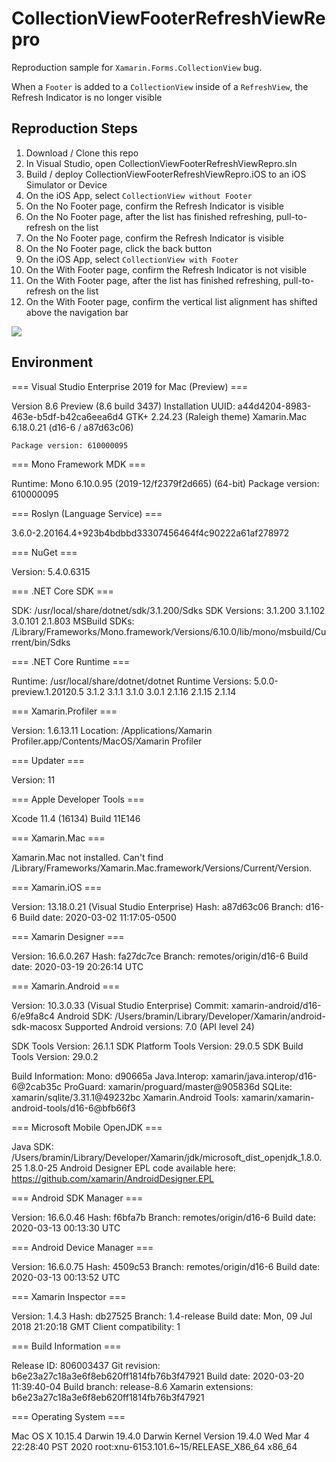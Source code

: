 # CollectionViewFooterRefreshViewRepro
 Reproduction sample for `Xamarin.Forms.CollectionView` bug.
 
 When a `Footer` is added to a `CollectionView` inside of a `RefreshView`, the Refresh Indicator is no longer visible
 
 ## Reproduction Steps
 
1. Download / Clone this repo
2. In Visual Studio, open CollectionViewFooterRefreshViewRepro.sln
3. Build / deploy CollectionViewFooterRefreshViewRepro.iOS to an iOS Simulator or Device
4. On the iOS App, select `CollectionView without Footer`
5. On the No Footer page, confirm the Refresh Indicator is visible
6. On the No Footer page, after the list has finished refreshing, pull-to-refresh on the list
7. On the No Footer page, confirm the Refresh Indicator is visible
8. On the No Footer page, click the back button
9. On the iOS App, select `CollectionView with Footer`
10. On the With Footer page, confirm the Refresh Indicator is not visible
11. On the With Footer page, after the list has finished refreshing, pull-to-refresh on the list
12. On the With Footer page, confirm the vertical list alignment has shifted above the navigation bar


![](https://user-images.githubusercontent.com/13558917/77955652-6b061900-7285-11ea-8d0b-c6a8c1657d32.gif)

## Environment

=== Visual Studio Enterprise 2019 for Mac (Preview) ===

Version 8.6 Preview (8.6 build 3437)
Installation UUID: a44d4204-8983-463e-b5df-b42ca6eea6d4
	GTK+ 2.24.23 (Raleigh theme)
	Xamarin.Mac 6.18.0.21 (d16-6 / a87d63c06)

	Package version: 610000095

=== Mono Framework MDK ===

Runtime:
	Mono 6.10.0.95 (2019-12/f2379f2d665) (64-bit)
	Package version: 610000095

=== Roslyn (Language Service) ===

3.6.0-2.20164.4+923b4bdbbd33307456464f4c90222a61af278972

=== NuGet ===

Version: 5.4.0.6315

=== .NET Core SDK ===

SDK: /usr/local/share/dotnet/sdk/3.1.200/Sdks
SDK Versions:
	3.1.200
	3.1.102
	3.0.101
	2.1.803
MSBuild SDKs: /Library/Frameworks/Mono.framework/Versions/6.10.0/lib/mono/msbuild/Current/bin/Sdks

=== .NET Core Runtime ===

Runtime: /usr/local/share/dotnet/dotnet
Runtime Versions:
	5.0.0-preview.1.20120.5
	3.1.2
	3.1.1
	3.1.0
	3.0.1
	2.1.16
	2.1.15
	2.1.14

=== Xamarin.Profiler ===

Version: 1.6.13.11
Location: /Applications/Xamarin Profiler.app/Contents/MacOS/Xamarin Profiler

=== Updater ===

Version: 11

=== Apple Developer Tools ===

Xcode 11.4 (16134)
Build 11E146

=== Xamarin.Mac ===

Xamarin.Mac not installed. Can't find /Library/Frameworks/Xamarin.Mac.framework/Versions/Current/Version.

=== Xamarin.iOS ===

Version: 13.18.0.21 (Visual Studio Enterprise)
Hash: a87d63c06
Branch: d16-6
Build date: 2020-03-02 11:17:05-0500

=== Xamarin Designer ===

Version: 16.6.0.267
Hash: fa27dc7ce
Branch: remotes/origin/d16-6
Build date: 2020-03-19 20:26:14 UTC

=== Xamarin.Android ===

Version: 10.3.0.33 (Visual Studio Enterprise)
Commit: xamarin-android/d16-6/e9fa8c4
Android SDK: /Users/bramin/Library/Developer/Xamarin/android-sdk-macosx
	Supported Android versions:
		7.0 (API level 24)

SDK Tools Version: 26.1.1
SDK Platform Tools Version: 29.0.5
SDK Build Tools Version: 29.0.2

Build Information: 
Mono: d90665a
Java.Interop: xamarin/java.interop/d16-6@2cab35c
ProGuard: xamarin/proguard/master@905836d
SQLite: xamarin/sqlite/3.31.1@49232bc
Xamarin.Android Tools: xamarin/xamarin-android-tools/d16-6@bfb66f3

=== Microsoft Mobile OpenJDK ===

Java SDK: /Users/bramin/Library/Developer/Xamarin/jdk/microsoft_dist_openjdk_1.8.0.25
1.8.0-25
Android Designer EPL code available here:
https://github.com/xamarin/AndroidDesigner.EPL

=== Android SDK Manager ===

Version: 16.6.0.46
Hash: f6bfa7b
Branch: remotes/origin/d16-6
Build date: 2020-03-13 00:13:30 UTC

=== Android Device Manager ===

Version: 16.6.0.75
Hash: 4509c53
Branch: remotes/origin/d16-6
Build date: 2020-03-13 00:13:52 UTC

=== Xamarin Inspector ===

Version: 1.4.3
Hash: db27525
Branch: 1.4-release
Build date: Mon, 09 Jul 2018 21:20:18 GMT
Client compatibility: 1

=== Build Information ===

Release ID: 806003437
Git revision: b6e23a27c18a3e6f8eb620ff1814fb76b3f47921
Build date: 2020-03-20 11:39:40-04
Build branch: release-8.6
Xamarin extensions: b6e23a27c18a3e6f8eb620ff1814fb76b3f47921

=== Operating System ===

Mac OS X 10.15.4
Darwin 19.4.0 Darwin Kernel Version 19.4.0
    Wed Mar  4 22:28:40 PST 2020
    root:xnu-6153.101.6~15/RELEASE_X86_64 x86_64

